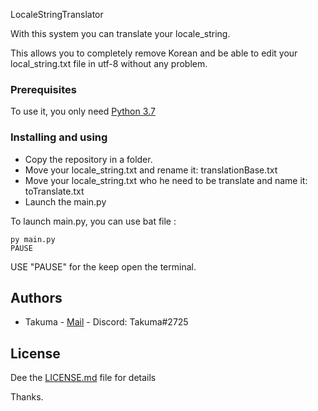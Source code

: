 LocaleStringTranslator

With this system you can translate your locale_string.

This allows you to completely remove Korean and be able to edit your local_string.txt file in utf-8 without any problem.

### Prerequisites

To use it, you only need [Python 3.7](https://www.python.org/)


### Installing and using

* Copy the repository in a folder.
* Move your locale_string.txt and rename it: translationBase.txt
* Move your locale_string.txt who he need to be translate and name it: toTranslate.txt
* Launch the main.py 

To launch main.py, you can use bat file :
```
py main.py
PAUSE
```
USE "PAUSE" for the keep open the terminal.


## Authors

* Takuma - [Mail](mailto:work.takuma@gmail.com) - Discord: Takuma#2725

## License

Dee the [LICENSE.md](LICENSE.md) file for details

Thanks.
